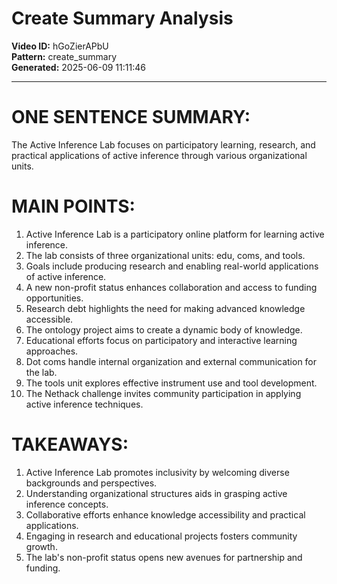 # Create Summary Analysis

**Video ID:** hGoZierAPbU  
**Pattern:** create_summary  
**Generated:** 2025-06-09 11:11:46  

---

# ONE SENTENCE SUMMARY:
The Active Inference Lab focuses on participatory learning, research, and practical applications of active inference through various organizational units.

# MAIN POINTS:
1. Active Inference Lab is a participatory online platform for learning active inference.
2. The lab consists of three organizational units: edu, coms, and tools.
3. Goals include producing research and enabling real-world applications of active inference.
4. A new non-profit status enhances collaboration and access to funding opportunities.
5. Research debt highlights the need for making advanced knowledge accessible.
6. The ontology project aims to create a dynamic body of knowledge.
7. Educational efforts focus on participatory and interactive learning approaches.
8. Dot coms handle internal organization and external communication for the lab.
9. The tools unit explores effective instrument use and tool development.
10. The Nethack challenge invites community participation in applying active inference techniques.

# TAKEAWAYS:
1. Active Inference Lab promotes inclusivity by welcoming diverse backgrounds and perspectives.
2. Understanding organizational structures aids in grasping active inference concepts.
3. Collaborative efforts enhance knowledge accessibility and practical applications.
4. Engaging in research and educational projects fosters community growth.
5. The lab's non-profit status opens new avenues for partnership and funding.